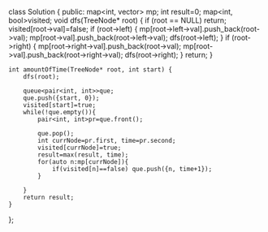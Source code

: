 class Solution {
public:
    map<int, vector<int>> mp;
    int result=0;
    map<int, bool>visited;
    void dfs(TreeNode* root) {
        if (root == NULL)
            return;
            visited[root->val]=false;
        if (root->left) {
            mp[root->left->val].push_back(root->val);
            mp[root->val].push_back(root->left->val);
            dfs(root->left);
        }
        if (root->right) {
            mp[root->right->val].push_back(root->val);
            mp[root->val].push_back(root->right->val);
            dfs(root->right);
        }
        return;
    }

    int amountOfTime(TreeNode* root, int start) { 
        dfs(root); 
        
        queue<pair<int, int>>que;
        que.push({start, 0});
        visited[start]=true;
        while(!que.empty()){
            pair<int, int>pr=que.front();

            que.pop();
            int currNode=pr.first, time=pr.second;
            visited[currNode]=true;
            result=max(result, time);
            for(auto n:mp[currNode]){
                if(visited[n]==false) que.push({n, time+1});
            }

        }
        return result;
    }
};
